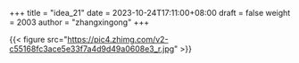 +++
title = "idea_21"
date = 2023-10-24T17:11:00+08:00
draft = false
weight = 2003
author = "zhangxingong"
+++

{{< figure src="https://pic4.zhimg.com/v2-c55168fc3ace5e33f7a4d9d49a0608e3_r.jpg" >}}
